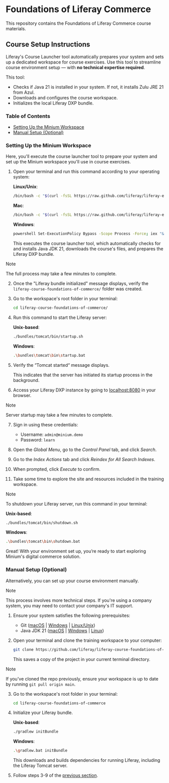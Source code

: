 # Foundations of Liferay Commerce

This repository contains the Foundations of Liferay Commerce course materials.

## Course Setup Instructions

Liferay's Course Launcher tool automatically prepares your system and sets up a dedicated workspace for course exercises. Use this tool to streamline course environment setup — with **no technical expertise required**.

This tool:

* Checks if Java 21 is installed in your system. If not, it installs Zulu JRE 21 from Azul.
* Downloads and configures the course workspace.
* Initializes the local Liferay DXP bundle.

### Table of Contents

* [Setting Up the Minium Workspace](#setting-up-the-minium-workspace)
* [Manual Setup (Optional)](#manual-setup-optional)

### Setting Up the Minium Workspace

Here, you'll execute the course launcher tool to prepare your system and set up the Minium workspace you'll use in course exercises.

1. Open your terminal and run this command according to your operating system:

   **Linux/Unix**:

   ```bash
   /bin/bash -c "$(curl -fsSL https://raw.github.com/liferay/liferay-enablement-script-library/main/content-manager-course-setup.sh)" -- --foundations-of-commerce linux
   ```

   **Mac**:
   ```bash
   /bin/bash -c "$(curl -fsSL https://raw.github.com/liferay/liferay-enablement-script-library/main/content-manager-course-setup.sh)" -- --foundations-of-commerce mac
   ```

   **Windows**:
   ```bash
   powershell Set-ExecutionPolicy Bypass -Scope Process -Force; iex "& { $(irm https://raw.githubusercontent.com/liferay/liferay-enablement-script-library/refs/heads/main/content-manager-course-setup.ps1); install-course --foundations-of-commerce }"
   ```

   This executes the course launcher tool, which automatically checks for and installs Java JDK 21, downloads the course's files, and prepares the Liferay DXP bundle.

> [!NOTE]
> The full process may take a few minutes to complete.

2. Once the "Liferay bundle initialized" message displays, verify the `liferay-course-foundations-of-commerce/` folder was created.

1. Go to the workspace's root folder in your terminal:

   ```bash
   cd liferay-course-foundations-of-commerce/
   ```

1. Run this command to start the Liferay server:

   **Unix-based**:

   ```bash
   ./bundles/tomcat/bin/startup.sh
   ```

   **Windows**:

   ```bash
   .\bundles\tomcat\bin\startup.bat
   ```

1. Verify the “Tomcat started“ message displays.

   This indicates that the server has initiated its startup process in the background.

1. Access your Liferay DXP instance by going to [localhost:8080](http://localhost:8080) in your browser.

> [!NOTE]
> Server startup may take a few minutes to complete.

7. Sign in using these credentials:

   * Username: `admin@minium.demo`
   * Password: `learn`

1. Open the *Global Menu*, go to the *Control Panel* tab, and click *Search*.

1. Go to the *Index Actions* tab and click *Reindex for All Search Indexes*.

1. When prompted, click *Execute* to confirm.

1. Take some time to explore the site and resources included in the training workspace.

> [!NOTE]
> To shutdown your Liferay server, run this command in your terminal:
>
> **Unix-based**:
>
> ```bash
> ./bundles/tomcat/bin/shutdown.sh
> ```
>
> **Windows**:
>
> ```bash
> .\bundles\tomcat\bin\shutdown.bat
> ```

Great! With your environment set up, you’re ready to start exploring Minium's digital commerce solution.

### Manual Setup (Optional)

Alternatively, you can set up your course environment manually.

> [!NOTE]
> This process involves more technical steps. If you're using a company system, you may need to contact your company's IT support.

1. Ensure your system satisfies the following prerequisites:

   * Git ([macOS](https://git-scm.com/download/mac) | [Windows](https://git-scm.com/download/win) | [Linux/Unix](https://git-scm.com/download/linux))
   * Java JDK 21 ([macOS](https://learn.microsoft.com/en-us/java/openjdk/install#install-on-macos) | [Windows](https://learn.microsoft.com/en-us/java/openjdk/install#install-on-windows) | [Linux](https://learn.microsoft.com/en-us/java/openjdk/install#install-on-ubuntu))

1. Open your terminal and clone the training workspace to your computer:

   ```bash
   git clone https://github.com/liferay/liferay-course-foundations-of-commerce
   ```

   This saves a copy of the project in your current terminal directory.

> [!NOTE]
> If you've cloned the repo previously, ensure your workspace is up to date by running `git pull origin main`.

3. Go to the workspace's root folder in your terminal:

   ```bash
   cd liferay-course-foundations-of-commerce
   ```

1. Initialize your Liferay bundle.

   **Unix-based**:

   ```bash
   ./gradlew initBundle
   ```

   **Windows**:

   ```bash
   .\gradlew.bat initBundle
   ```

   This downloads and builds dependencies for running Liferay, including the Liferay Tomcat server.

1. Follow steps 3-9 of the [previous section](#setting-up-the-minium-workspace).